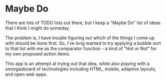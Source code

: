 # Maybe Do

There are lots of TODO lists out there, but I keep a "Maybe Do" list of ideas
that I think I might do someday. 

The problem is, I have trouble figuring out which of the things I come up with
should be done first. So, I've long wanted to try applying a bubble sort to
that list with me as the comparator function - a kind of "Hot or Not" for my
own proposed action items.

This app is an attempt at trying out that idea, while also playing with a
smorgasboard of technologies including HTML, mobile, adaptive layouts, and open
web apps.
